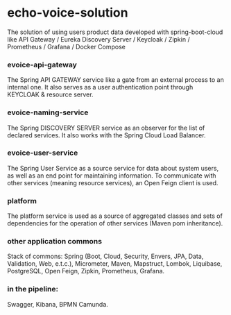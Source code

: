 # echo-voice-solution

The solution of using users product data developed with spring-boot-cloud
like API Gateway / Eureka Discovery Server / Keycloak / Zipkin / Prometheus / Grafana / Docker Compose

### evoice-api-gateway

The Spring API GATEWAY service like a gate from an external process to an internal one.
It also serves as a user authentication point through KEYCLOAK & resource server.

### evoice-naming-service

The Spring DISCOVERY SERVER service as an observer for the list of declared services.
It also works with the Spring Cloud Load Balancer.

### evoice-user-service

The Spring User Service as a source service for data about system users,
as well as an end point for maintaining information.
To communicate with other services (meaning resource services), an Open Feign client is used.

### platform

The platform service is used as a source of aggregated classes
and sets of dependencies for the operation of other services (Maven pom inheritance).

### other application commons

Stack of commons:
Spring (Boot, Cloud, Security, Envers, JPA, Data, Validation, Web, e.t.c.),
Micrometer,
Maven,
Mapstruct,
Lombok,
Liquibase,
PostgreSQL,
Open Feign,
Zipkin,
Prometheus,
Grafana.

### in the pipeline:

Swagger,
Kibana,
BPMN Camunda.

